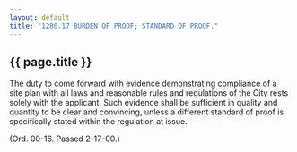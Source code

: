 ```yaml
---
layout: default 
title: "1280.17 BURDEN OF PROOF; STANDARD OF PROOF."
---
```


{{ page.title }}
----------------

The duty to come forward with evidence demonstrating compliance of a
site plan with all laws and reasonable rules and regulations of the City
rests solely with the applicant. Such evidence shall be sufficient in
quality and quantity to be clear and convincing, unless a different
standard of proof is specifically stated within the regulation at issue.

(Ord. 00-16. Passed 2-17-00.)
